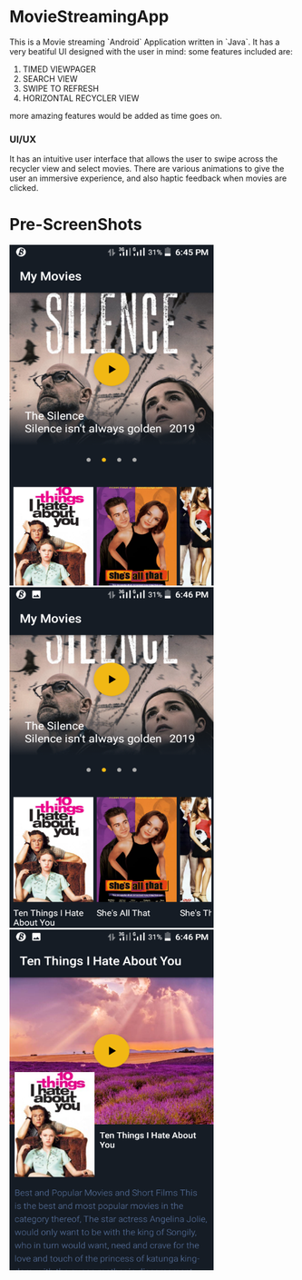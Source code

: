 # MovieStreamingApp

<p>This is a Movie streaming `Android` Application written in `Java`. It has a very beatiful UI designed with 
the user in mind: some features included are:</p>

<ol>
<li>TIMED VIEWPAGER</li>
<li>SEARCH VIEW</li>
<li>SWIPE TO REFRESH</li>
<li>HORIZONTAL RECYCLER VIEW</li>
</ol>

<p>more amazing features would be added as time goes on.</p>

### UI/UX ###

<p>It has an intuitive user interface that allows the user to swipe across the recycler view and select movies.
There are various animations to give the user an immersive experience, and also haptic feedback when movies are clicked.</p>

# Pre-ScreenShots

<img src = "images/Screenshot_20190523-184554.png" width="360" height="600" >
<img src = "images/Screenshot_20190523-184607.png" width="360" height="600" >
<img src = "images/Screenshot_20190523-184631.png" width="360" height="600" >
